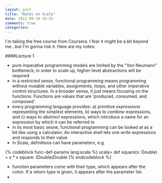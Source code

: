 ```yaml
---
layout: post
title: "Notes on Scala"
date: 2012-09-19 18:55
comments: true
categories: 
---
```


I'm taking the free course from Coursera.  I fear it might be a bit beyond me...but I'm gonna risk it.  Here are my notes:


####Lecture 1
- pure imperative programming models are limited by the "Von Neumann" bottleneck; in order to scale up, higher-level abstractions will be required
- in a *restricted sense*, functional programming means programming without mutable variables, assignments, loops, and other imperative control structures.  In a *broader* sense, it just means focusing on the functions.  Functions are values that are 'produced, consumed, and composed'.
- every programming language provides:  a) primitive *expressions* representing the simplest elements, b) ways to *combine* expressions, and c) ways to *abstract* expressions, which introduce a name for an expression by which it can be referred to
- in its most basic sesne, functional programming can be looked at as a bit like using a calculator.  An interactive shell lets one write expressions and responds to their value
- in Scala, definitions can have parameters, e.g.

{% codeblock func-def-params lang:scala %}
scala> def square(x: Double) = x * x
square: (Double)Double
{% endcodeblock %}

- function parameters come with their type, which appears after the colon.  If a return type is given, it appears after the parameter list.
- 